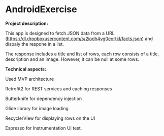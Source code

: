 # AndroidExercise

<b>Project description:</b>

This app is designed to fetch JSON data from a URL (https://dl.dropboxusercontent.com/s/2iodh4vg0eortkl/facts.json) and dispaly the respone in a list.

The response includes a title and list of rows, each row consists of a title, description and an image. However, it can be null at some rows.

<b>Technical aspects:</b>

Used MVP architecture

Retrofit2 for REST services and caching responses

Butterknife for dependency injection

Glide library for image loading

RecyclerView for displaying rows on the UI

Espresso for Instrumentation UI test.



